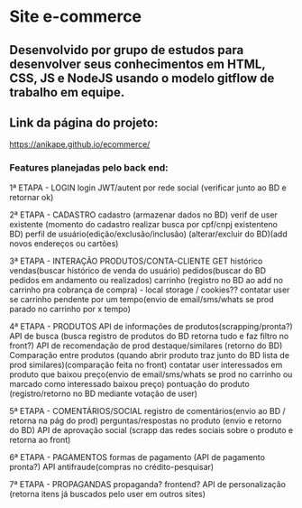 # Site e-commerce 
## Desenvolvido por grupo de estudos para desenvolver seus conhecimentos em HTML, CSS, JS e NodeJS usando o modelo gitflow de trabalho em equipe.

## Link da página do projeto: 
https://anikape.github.io/ecommerce/

### Features planejadas pelo back end:
1ª ETAPA - LOGIN
login JWT/autent por rede social (verificar junto ao BD e retornar ok)

2ª ETAPA - CADASTRO
cadastro (armazenar dados no BD)
verif de user existente (momento do cadastro realizar busca por cpf/cnpj existenteno BD)
perfil de usuário(edição/exclusão/inclusão) (alterar/excluir do BD)(add novos endereços ou cartões)

3ª ETAPA - INTERAÇÃO PRODUTOS/CONTA-CLIENTE
GET histórico vendas(buscar histórico de venda do usuário)
pedidos(buscar do BD pedidos em andamento ou realizados)
carrinho (registro no BD ao add no carrinho pra cobrança de compra) - local storage / cookies??
contatar user se carrinho pendente por um tempo(envio de email/sms/whats se prod parado no carrinho por x tempo)

4ª ETAPA - PRODUTOS
API de informações de produtos(scrapping/pronta?)
API de busca (busca registro de produtos do BD retorna tudo e faz filtro no front?)
API de recomendação de prod destaque/similares (retorno do BD)
Comparação entre produtos (quando abrir produto traz junto do BD lista de prod similares)(comparação feita no front)
contatar user interessados em produto que baixou preço(envio de email/sms/whats se prod no carrinho ou marcado como interessado baixou preço)
pontuação do produto (registro/retorno no BD mediante votação de user)

5ª ETAPA - COMENTÁRIOS/SOCIAL
registro de comentários(envio ao BD / retorna na pág do prod)
perguntas/respostas no produto (envio e retorno do BD)
API de aprovação social (scrapp das redes sociais sobre o produto e retorna ao front)

6ª ETAPA - PAGAMENTOS
formas de pagamento (API de pagamento pronta?)
API antifraude(compras no crédito-pesquisar)

7ª ETAPA - PROPAGANDAS
propaganda? frontend?
API de personalização (retorna itens já buscados pelo user em outros sites)
